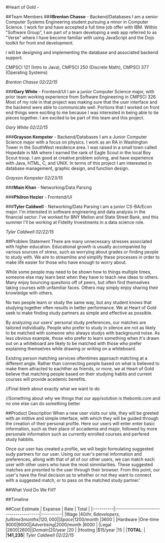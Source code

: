 #Heart of Gold - 

##Team Members
###**Brenton Chasse** - Backend/Databases
I am a senior Computer Systems Engineering student pursuing a minor in Computer Science. I work for and have accepted a full time job offer with IBM. Within "Software Group", I am part of a team developing a web app referred to as "Verse" where I have become familiar with using JavaScript and the Dojo toolkit for front end development.

I will be designing and implementing the database and associated backend support.

CMPSCI 121 (Intro to Java), CMPSCI 250 (Discrete Math), CMPSCI 377 (Operating Systems)

*Brenton Chasse 02/22/15*

###**Gary White** - Frontend/UI
I am a junior Computer Science major, with prior team working experience from Software Engineering in CMPSCI 326. Most of my role in that project was making sure that the user interface and the backend were able to communicate well. Portions that I worked on front end things were exciting to me because I was interested in being able to tie pieces together. I am excited to be part of this team and this project.

*Gary White 02/22/15*
 
###**Grayson Kempster** - Backend/Databases
I am a Junior Computer Science major with a focus on physics. I work as an RA in Washington Tower in the SouthWest residence area. I was raised in a small town called Hopedale in MA where I earned the rank of Eagle Scout in the local Boy Scout troop. I am good at creative problem solving, and have experience with Java, HTML, C, and UNIX. In terms of this project I am interested in database management, graphic design, and function design.

*Grayson Kempster 02/23/15*

###**Main Khan** - Networking/Data Parsing

###**Philron Hozier** - Frontend/UI

###**Tyler Caldwell** - Networking/Data Parsing
I am a junior CS-BA/Econ major. I'm interested in software engineering and data analysis in the financial sector. I've worked for BNY Mellon and State Street Bank, and this summer I'll be working at Fidelity Investments in a data science role.

*Tyler Caldwell 02/22/15*

##Problem Statement
There are many unnecessary stresses associated with higher education. Educational growth is usually accompanied by various sources of stress, such as worrying about grades or finding people to study with. We aim to streamline and simplify these processes in order to make life easier for those who have enough to worry about.

While some people may need to be shown how to things multiple times, someone else may learn best when they have to teach new ideas to others. Many enjoy bouncing quesitons off of peers, but often find themselves taking courses with unfamiliar faces. Others may simply enjoy sharing their knowledge with others.

No two people learn or study the same way, but any student knows that studying together often results in better performance. We at Heart of Gold seek to make finding study partners as simple and effective as possible.

By analyzing our users' personal study preferences, our matches are tailored individually. People who prefer to study in silence  are not as likely to be matched with someone who always studys with background noise. As less obvious example, those who prefer to learn something when it's drawn out on a whiteboard are likely to be matched with those who prefer explaining themselves while drawing or writing on a whiteboard.

Existing person matching services oftentimes approach matching at a different angle. Rather than connecting people based on what is believed to make them attracted to eachther as friends, or more, we at Heart of Gold believe that matching people based on their studying habits and current courses will provide acedemic benefits.

//Final blerb about exactly what we want to do

//Something about why we things that our app/solution is thebomb.com and no one else can do something better

##Product Description
When a new user visits our site, they will be greeted with an intitive and simple interface, with which they will be guided through the creation of their personal profile. Here our users will enter enter basic information, such as their place of accademia and major, followed by more personale information such as currently enrolled courses and perfered study habbits. 

Once our user has created a profile, we will begin formulating suggested sudy partners for our user. Using our suer's pernal information and preferences, allong with that of all of our other users, we can match each user with other users who have the most simmilarities. These suggested matches are presnted to the user through their browser. From this point, our user's have the final decision as to whether or not they want to connect with a suggested match, or to pass on the matched study partner.'

##What Void Do We Fill?

##Timeline

##Cost Estimate
|  Expense  | Rate                                   | Total     |
|:----------|:---------------------------------------|:----------|
|Wage       |$40/hr, 6 developers, full time 3 months|120,000    |
|Space      |$1200/month                             |3600       |
|Hardware   |One-time $9000                          |9000       |
|Advertising|$2000/month                             |6000       |
|Legal      |$2600                                   |2600       |
|Domain     |$20/year                                |20         |
|Hosting    |$15/year                                |15         |
|**TOTAL**: |                                        |**141,235**|
*Tyler Caldwell 02/22/15*
